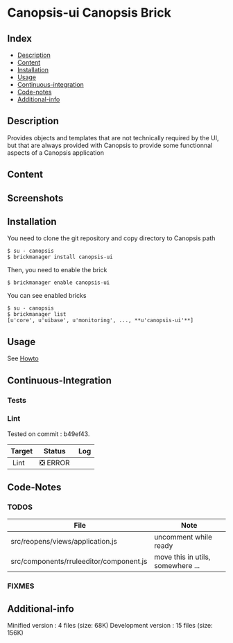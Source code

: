 # Canopsis-ui Canopsis Brick

## Index

- [Description](#description)
- [Content](#content)
- [Installation](#installation)
- [Usage](#usage)
- [Continuous-integration](#continuous-integration)
- [Code-notes](#code-notes)
- [Additional-info](#additional-info)

## Description

Provides objects and templates that are not technically required by the UI, but that are always provided with Canopsis to provide some functionnal aspects of a Canopsis application

## Content



## Screenshots



## Installation

You need to clone the git repository and copy directory to Canopsis path

    $ su - canopsis
    $ brickmanager install canopsis-ui

Then, you need to enable the brick

    $ brickmanager enable canopsis-ui

You can see enabled bricks

    $ su - canopsis
    $ brickmanager list
    [u'core', u'uibase', u'monitoring', ..., **u'canopsis-ui'**]

## Usage

See [Howto](https://git.canopsis.net/canopsis-ui-bricks/canopsis-ui/blob/master/doc/index.rst)

## Continuous-Integration

### Tests



### Lint

Tested on commit : b49ef43.

| Target | Status | Log |
| ------ | ------ | --- |
| Lint   | :negative_squared_cross_mark: ERROR |  |


## Code-Notes

### TODOS

| File   | Note   |
|--------|--------|
| src/reopens/views/application.js | uncomment while ready |
| src/components/rruleeditor/component.js | move this in utils, somewhere ... |


### FIXMES



## Additional-info

Minified version : 4 files (size: 68K)
Development version : 15 files (size: 156K)
